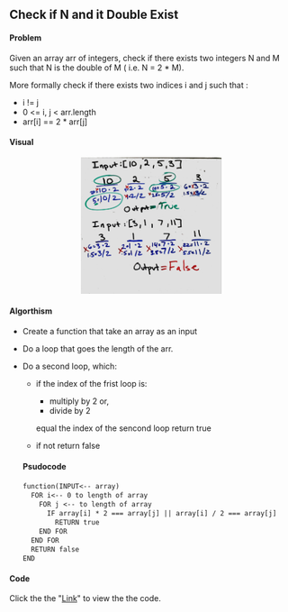 ## Check if N and it Double Exist

#### Problem 
Given an array arr of integers, check if there exists two integers N and M such that N is the double of M ( i.e. N = 2 * M).

More formally check if there exists two indices i and j such that :

* i != j
* 0 <= i, j < arr.length
* arr[i] == 2 * arr[j]

#### Visual
<p align="center">
<img src="Ifexist.jpg"  width="250" >
</p>

#### Algorthism
* Create a function that take an array as an input
* Do a loop that goes the length of the arr.
* Do a second loop, which:
  * if the index of the frist loop is:
     * multiply by  2 or,
     * divide by 2

    equal the index of the sencond loop return true
  * if not return false

  #### Psudocode
  ````
  function(INPUT<-- array)
    FOR i<-- 0 to length of array
      FOR j <-- to length of array
        IF array[i] * 2 === array[j] || array[i] / 2 === array[j]
          RETURN true
      END FOR
    END FOR
    RETURN false
  END
  ````
#### Code 
 Click the the "[Link](checkIfExist.js)" to view the the code. 